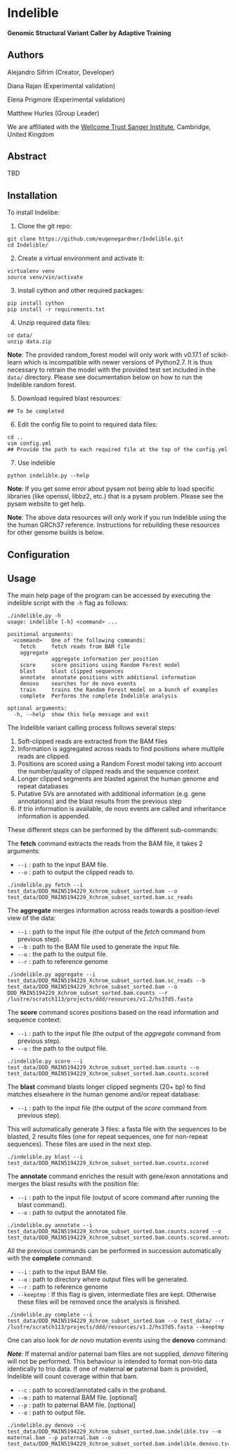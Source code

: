 # Indelible
#### Genomic Structural Variant Caller by Adaptive Training

## Authors

Alejandro Sifrim (Creator, Developer)

Diana Rajan (Experimental validation)

Elena Prigmore (Experimental validation)

Matthew Hurles (Group Leader)

We are affiliated with the [Wellcome Trust Sanger Institute](http://www.sanger.ac.uk/science/groups/hurles-group), Cambridge, United Kingdom

## Abstract

TBD

## Installation

To install Indelibe:

1. Clone the git repo:

```
git clone https://github.com/eugenegardner/Indelible.git
cd Indelible/
```

2. Create a virtual environment and activate it:

```
virtualenv venv
source venv/vin/activate
```

3. Install cython and other required packages:

```
pip install cython
pip install -r requirements.txt
```

4. Unzip required data files:

```
cd data/
unzip data.zip
```

**Note**: The provided random_forest model will only work with v0.17.1 of scikit-learn which is incompatible with newer versions of Python2.7. It is thus necessary to retrain the model with the provided test set included in the `data/` directory. Please see documentation below on how to run the Indelible random forest.

5. Download required blast resources:

```
## To be completed
```

6. Edit the config file to point to required data files:

```
cd ..
vim config.yml
## Provide the path to each required file at the top of the config.yml
```

7. Use indelible

```
python indelible.py --help
```

**Note**: If you get some error about pysam not being able to load specific libraries (like openssl, libbz2, etc.) that is a pysam problem. Please see the pysam website to get help.

**Note**: The above data resources will only work if you run Indelible using the the human GRCh37 reference. Instructions for rebuilding these resources for other genome builds is below.

## Configuration

## Usage

The main help page of the program can be accessed by executing the indelible script with the `-h` flag as follows:

```
./indelible.py -h
usage: indelible [-h] <command> ...

positional arguments:
  <command>   One of the following commands:
    fetch     fetch reads from BAM file
    aggregate
              aggregate information per position
    score     score positions using Random Forest model
    blast     blast clipped sequences
    annotate  annotate positions with additional information
    denovo    searches for de novo events
    train     trains the Random Forest model on a bunch of examples
    complete  Performs the complete Indelible analysis

optional arguments:
  -h, --help  show this help message and exit
```

The Indelible variant calling process follows several steps:

1. Soft-clipped reads are extracted from the BAM files
2. Information is aggregated across reads to find positions where multiple reads are clipped.
3. Positions are scored using a Random Forest model taking into account the number/quality of clipped reads and the sequence context
4. Longer clipped segments are blasted against the human genome and repeat databases
4. Putative SVs are annotated with additional information (e.g. gene annotations) and the blast results from the previous step
5. If trio information is available, de novo events are called and inheritance information is appended.

These different steps can be performed by the different sub-commands:

The **fetch** command extracts the reads from the BAM file, it takes 2 arguments:

* `--i` : path to the input BAM file.
* `--o` : path to output the clipped reads to.

```
./indelible.py fetch --i test_data/DDD_MAIN5194229_Xchrom_subset_sorted.bam --o test_data/DDD_MAIN5194229_Xchrom_subset_sorted.bam.sc_reads
```

The **aggregate** merges information across reads towards a position-level view of the data:

* `--i` : path to the input file (the output of the *fetch* command from previous step).
* `--b` : path to the BAM file used to generate the input file.
* `--o` : the path to the output file.
* `--r` : path to reference genome 

```
./indelible.py aggregate --i test_data/DDD_MAIN5194229_Xchrom_subset_sorted.bam.sc_reads --b test_data/DDD_MAIN5194229_Xchrom_subset_sorted.bam --o DDD_MAIN5194229_Xchrom_subset_sorted.bam.counts --r /lustre/scratch113/projects/ddd/resources/v1.2/hs37d5.fasta
```

The **score** command scores positions based on the read information and sequence context:

* `--i` : path to the input file (the output of the *aggregate* command from previous step).
* `--o` : the path to the output file.

```
./indelible.py score --i test_data/DDD_MAIN5194229_Xchrom_subset_sorted.bam.counts --o test_data/DDD_MAIN5194229_Xchrom_subset_sorted.bam.counts.scored
```

The **blast** command blasts longer clipped segments (20+ bp) to find matches elsewhere in the human genome and/or repeat database:
* `--i` :  path to the input file (the output of the *score* command from previous step).

This will automatically generate 3 files: a fasta file with the sequences to be blasted, 2 results files (one for repeat sequences, one for non-repeat sequences). These files are used in the next step.

```
./indelible.py blast --i test_data/DDD_MAIN5194229_Xchrom_subset_sorted.bam.counts.scored
```

The **annotate** command enriches the result with gene/exon annotations and merges the blast results with the position file:

* `--i` : path to the input file (output of score command after running the blast command).
* `--o` : path to output the annotated file.

```
./indelible.py annotate --i test_data/DDD_MAIN5194229_Xchrom_subset_sorted.bam.counts.scored --o test_data/DDD_MAIN5194229_Xchrom_subset_sorted.bam.counts.scored.annotated
```

All the previous commands can be performed in succession automatically with the **complete** command:

* `--i` : path to the input BAM file.
* `--o` : path to directory where output files will be generated.
* `--r` : path to reference genome
* `--keeptmp` : If this flag is given, intermediate files are kept. Otherwise these files will be removed once the analysis is finished.

```
./indelible.py complete --i test_data/DDD_MAIN5194229_Xchrom_subset_sorted.bam --o test_data/ --r /lustre/scratch113/projects/ddd/resources/v1.2/hs37d5.fasta --keeptmp
```

One can also look for *de novo* mutation events using the **denovo** command:

***Note***: If maternal and/or paternal bam files are not supplied, *denovo* filtering will not be performed. This behaviour is intended to format non-trio data identically to trio data. If one of maternal **or** paternal bam is provided, Indelible will count coverage within that bam.

* `--c` : path to scored/annotated calls in the proband.
* `--m` : path to maternal BAM file. [optional]
* `--p` : path to paternal BAM file. [optional]
* `--o` : path to output file.

```
./indelible.py denovo --c test_data/DDD_MAIN5194229_Xchrom_subset_sorted.bam.indelible.tsv --m maternal.bam --p paternal.bam --o test_data/DDD_MAIN5194229_Xchrom_subset_sorted.bam.indelible.denovo.tsv
```

